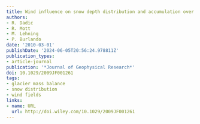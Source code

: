 ```yaml
---
title: Wind influence on snow depth distribution and accumulation over glaciers
authors:
- R. Dadic
- R. Mott
- M. Lehning
- P. Burlando
date: '2010-03-01'
publishDate: '2024-06-05T20:56:24.978811Z'
publication_types:
- article-journal
publication: '*Journal of Geophysical Research*'
doi: 10.1029/2009JF001261
tags:
- glacier mass balance
- snow distribution
- wind fields
links:
- name: URL
  url: http://doi.wiley.com/10.1029/2009JF001261
---
```

